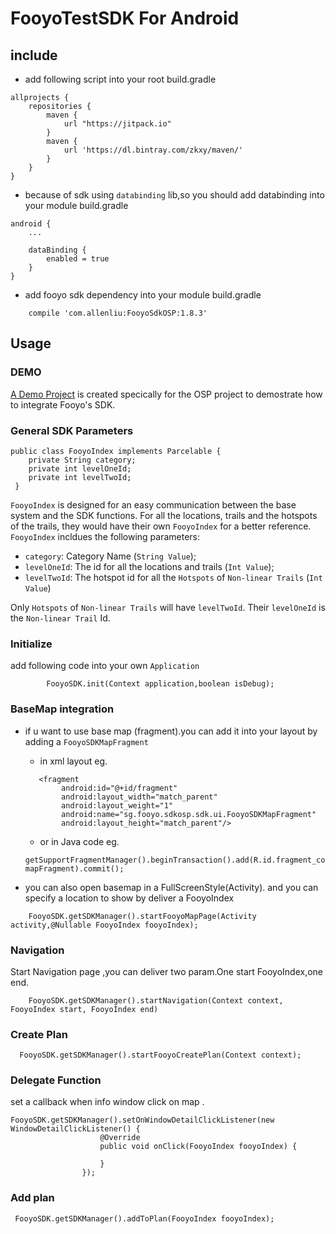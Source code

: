 # FooyoTestSDK For Android
 
## include
- add following script into your root build.gradle
 ```
 allprojects {
     repositories {
         maven {
             url "https://jitpack.io"
         }
         maven {
             url 'https://dl.bintray.com/zkxy/maven/'
         }
     }
 }
 ```
- because of sdk using `databinding` lib,so you should add databinding into your module build.gradle
```
android {
    ...
    
    dataBinding {
        enabled = true
    }
}
```

-  add fooyo sdk dependency into your module build.gradle

```
    compile 'com.allenliu:FooyoSdkOSP:1.8.3'
```

## Usage

### DEMO 
  
 [A Demo Project](https://github.com/AlexLiuSheng/FooyoTestSDK) is created specically for the OSP project to demostrate how to integrate Fooyo's SDK.
 
### General SDK Parameters

```
public class FooyoIndex implements Parcelable {
    private String category;
    private int levelOneId;
    private int levelTwoId;
 }
```
`FooyoIndex` is designed for an easy communication between the base system and the SDK functions. For all the locations, trails and the hotspots of the trails, they would have their own `FooyoIndex` for a better reference. `FooyoIndex` incldues the following parameters:

- `category`: Category Name (`String Value`);
- `levelOneId`: The id for all the locations and trails (`Int Value`);
- `levelTwoId`: The hotspot id for all the `Hotspots` of `Non-linear Trails` (`Int Value`)

Only `Hotspots` of `Non-linear Trails` will have `levelTwoId`. Their `levelOneId` is the `Non-linear Trail` Id.

### Initialize
add following code into your own `Application`

```
        FooyoSDK.init(Context application,boolean isDebug);
```
 
### BaseMap integration

- if u want to use base map (fragment).you can add it into your layout by adding a `FooyoSDKMapFragment`
  
  - in xml layout eg.
  
  ```
     <fragment
          android:id="@+id/fragment"
          android:layout_width="match_parent"
          android:layout_weight="1"
          android:name="sg.fooyo.sdkosp.sdk.ui.FooyoSDKMapFragment"
          android:layout_height="match_parent"/>
   ```
   
   - or in Java code eg.
   
  ```
  getSupportFragmentManager().beginTransaction().add(R.id.fragment_containers, mapFragment).commit();
  ```
  
- you can also open basemap in a FullScreenStyle(Activity).
  and you can specify a location to show by deliver a FooyoIndex
```
    FooyoSDK.getSDKManager().startFooyoMapPage(Activity activity,@Nullable FooyoIndex fooyoIndex);
```

### Navigation

Start Navigation page ,you can deliver two param.One start FooyoIndex,one end.
```
    FooyoSDK.getSDKManager().startNavigation(Context context, FooyoIndex start, FooyoIndex end)
```
### Create Plan

```
  FooyoSDK.getSDKManager().startFooyoCreatePlan(Context context);
```

### Delegate Function
set a callback when info window click on map .
```
FooyoSDK.getSDKManager().setOnWindowDetailClickListener(new WindowDetailClickListener() {
                    @Override
                    public void onClick(FooyoIndex fooyoIndex) {

                    }
                });
```
### Add plan

```
 FooyoSDK.getSDKManager().addToPlan(FooyoIndex fooyoIndex);
 
 ```

